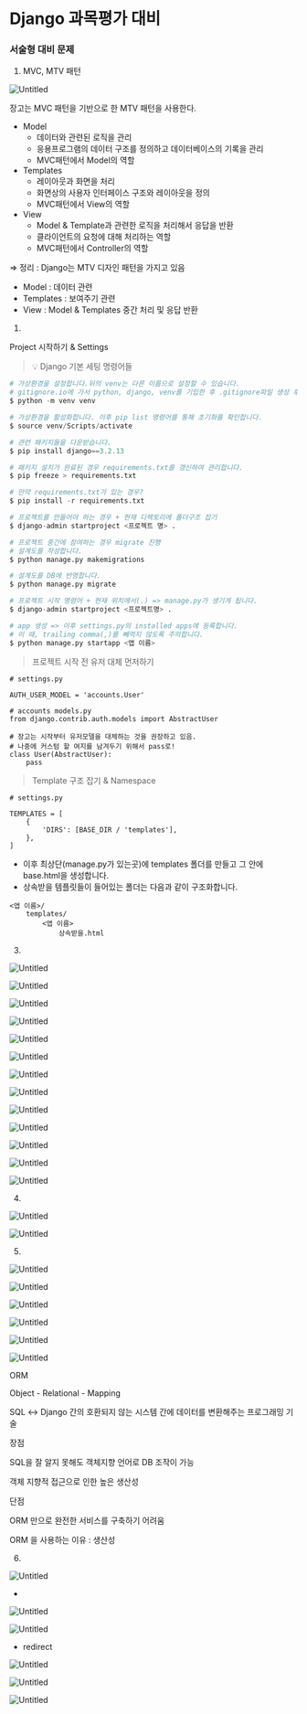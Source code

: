 # Django 과목평가 대비

### 서술형 대비 문제

1. MVC, MTV 패턴

![Untitled](Django%20%E1%84%80%E1%85%AA%E1%84%86%E1%85%A9%E1%86%A8%E1%84%91%E1%85%A7%E1%86%BC%E1%84%80%E1%85%A1%20%E1%84%83%E1%85%A2%E1%84%87%E1%85%B5%20910270463b0d4329a26d129a5278b14c/Untitled.png)

장고는 MVC 패턴을 기반으로 한 MTV 패턴을 사용한다.

- Model
    - 데이터와 관련된 로직을 관리
    - 응용프로그램의 데이터 구조를 정의하고 데이터베이스의 기록을 관리
    - MVC패턴에서 Model의 역할
- Templates
    - 레이아웃과 화면을 처리
    - 화면상의 사용자 인터페이스 구조와 레이아웃을 정의
    - MVC패턴에서 View의 역할
- View
    - Model & Template과 관련한 로직을 처리해서 응답을 반환
    - 클라이언트의 요청에 대해 처리하는 역할
    - MVC패턴에서 Controller의 역할

⇒ 정리 : Django는 MTV 디자인 패턴을 가지고 있음

- Model : 데이터 관련
- Templates : 보여주기 관련
- View : Model & Templates 중간 처리 및 응답 반환

1. 

Project 시작하기 & Settings

> 💡 Django 기본 세팅 명령어들
> 

```python
# 가상환경을 설정합니다.뒤의 venv는 다른 이름으로 설정할 수 있습니다.
# gitignore.io에 가서 python, django, venv를 기입한 후 .gitignore파일 생성 후 복사 + 붙여넣기
$ python -m venv venv
```

```python
# 가상환경을 활성화합니다. 이후 pip list 명령어를 통해 초기화를 확인합니다.
$ source venv/Scripts/activate
```

```python
# 관련 패키지들을 다운받습니다.
$ pip install django==3.2.13
```

```python
# 패키지 설치가 완료된 경우 requirements.txt를 갱신하여 관리합니다.
$ pip freeze > requirements.txt

# 만약 requirements.txt가 있는 경우?
$ pip install -r requirements.txt
```

```python
# 프로젝트를 만들어야 하는 경우 + 현재 디렉토리에 폴더구조 잡기
$ django-admin startproject <프로젝트 명> .
```

```python
# 프로젝트 중간에 참여하는 경우 migrate 진행
# 설계도를 작성합니다.
$ python manage.py makemigrations

# 설계도를 DB에 반영합니다.
$ python manage.py migrate
```

```python
# 프로젝트 시작 명령어 + 현재 위치에서(.) => manage.py가 생기게 됩니다.
$ django-admin startproject <프로젝트명> .
```

```python
# app 생성 => 이후 settings.py의 installed apps에 등록합니다.
# 이 때, trailing comma(,)를 빼먹지 않도록 주의합니다.
$ python manage.py startapp <앱 이름>

```

> 프로젝트 시작 전 유저 대체 먼저하기
> 

```
# settings.py

AUTH_USER_MODEL = 'accounts.User'
```

```
# accounts models.py
from django.contrib.auth.models import AbstractUser

# 장고는 시작부터 유저모델을 대체하는 것을 권장하고 있음.
# 나중에 커스텀 할 여지를 남겨두기 위해서 pass로!
class User(AbstractUser):
    pass
```

> Template 구조 잡기 & Namespace
> 

```
# settings.py

TEMPLATES = [
    {
        'DIRS': [BASE_DIR / 'templates'],
    },
]
```

- 이후 최상단(manage.py가 있는곳)에 templates 폴더를 만들고 그 안에 base.html을 생성합니다.
- 상속받을 템플릿들이 들어있는 폴더는 다음과 같이 구조화합니다.

```
<앱 이름>/
    templates/
        <앱 이름>
            상속받을.html
```

3.

![Untitled](Django%20%E1%84%80%E1%85%AA%E1%84%86%E1%85%A9%E1%86%A8%E1%84%91%E1%85%A7%E1%86%BC%E1%84%80%E1%85%A1%20%E1%84%83%E1%85%A2%E1%84%87%E1%85%B5%20910270463b0d4329a26d129a5278b14c/Untitled%201.png)

![Untitled](Django%20%E1%84%80%E1%85%AA%E1%84%86%E1%85%A9%E1%86%A8%E1%84%91%E1%85%A7%E1%86%BC%E1%84%80%E1%85%A1%20%E1%84%83%E1%85%A2%E1%84%87%E1%85%B5%20910270463b0d4329a26d129a5278b14c/Untitled%202.png)

![Untitled](Django%20%E1%84%80%E1%85%AA%E1%84%86%E1%85%A9%E1%86%A8%E1%84%91%E1%85%A7%E1%86%BC%E1%84%80%E1%85%A1%20%E1%84%83%E1%85%A2%E1%84%87%E1%85%B5%20910270463b0d4329a26d129a5278b14c/Untitled%203.png)

![Untitled](Django%20%E1%84%80%E1%85%AA%E1%84%86%E1%85%A9%E1%86%A8%E1%84%91%E1%85%A7%E1%86%BC%E1%84%80%E1%85%A1%20%E1%84%83%E1%85%A2%E1%84%87%E1%85%B5%20910270463b0d4329a26d129a5278b14c/Untitled%204.png)

![Untitled](Django%20%E1%84%80%E1%85%AA%E1%84%86%E1%85%A9%E1%86%A8%E1%84%91%E1%85%A7%E1%86%BC%E1%84%80%E1%85%A1%20%E1%84%83%E1%85%A2%E1%84%87%E1%85%B5%20910270463b0d4329a26d129a5278b14c/Untitled%205.png)

![Untitled](Django%20%E1%84%80%E1%85%AA%E1%84%86%E1%85%A9%E1%86%A8%E1%84%91%E1%85%A7%E1%86%BC%E1%84%80%E1%85%A1%20%E1%84%83%E1%85%A2%E1%84%87%E1%85%B5%20910270463b0d4329a26d129a5278b14c/Untitled%206.png)

![Untitled](Django%20%E1%84%80%E1%85%AA%E1%84%86%E1%85%A9%E1%86%A8%E1%84%91%E1%85%A7%E1%86%BC%E1%84%80%E1%85%A1%20%E1%84%83%E1%85%A2%E1%84%87%E1%85%B5%20910270463b0d4329a26d129a5278b14c/Untitled%207.png)

![Untitled](Django%20%E1%84%80%E1%85%AA%E1%84%86%E1%85%A9%E1%86%A8%E1%84%91%E1%85%A7%E1%86%BC%E1%84%80%E1%85%A1%20%E1%84%83%E1%85%A2%E1%84%87%E1%85%B5%20910270463b0d4329a26d129a5278b14c/Untitled%208.png)

![Untitled](Django%20%E1%84%80%E1%85%AA%E1%84%86%E1%85%A9%E1%86%A8%E1%84%91%E1%85%A7%E1%86%BC%E1%84%80%E1%85%A1%20%E1%84%83%E1%85%A2%E1%84%87%E1%85%B5%20910270463b0d4329a26d129a5278b14c/Untitled%209.png)

![Untitled](Django%20%E1%84%80%E1%85%AA%E1%84%86%E1%85%A9%E1%86%A8%E1%84%91%E1%85%A7%E1%86%BC%E1%84%80%E1%85%A1%20%E1%84%83%E1%85%A2%E1%84%87%E1%85%B5%20910270463b0d4329a26d129a5278b14c/Untitled%2010.png)

![Untitled](Django%20%E1%84%80%E1%85%AA%E1%84%86%E1%85%A9%E1%86%A8%E1%84%91%E1%85%A7%E1%86%BC%E1%84%80%E1%85%A1%20%E1%84%83%E1%85%A2%E1%84%87%E1%85%B5%20910270463b0d4329a26d129a5278b14c/Untitled%2011.png)

![Untitled](Django%20%E1%84%80%E1%85%AA%E1%84%86%E1%85%A9%E1%86%A8%E1%84%91%E1%85%A7%E1%86%BC%E1%84%80%E1%85%A1%20%E1%84%83%E1%85%A2%E1%84%87%E1%85%B5%20910270463b0d4329a26d129a5278b14c/Untitled%2012.png)

![Untitled](Django%20%E1%84%80%E1%85%AA%E1%84%86%E1%85%A9%E1%86%A8%E1%84%91%E1%85%A7%E1%86%BC%E1%84%80%E1%85%A1%20%E1%84%83%E1%85%A2%E1%84%87%E1%85%B5%20910270463b0d4329a26d129a5278b14c/Untitled%2013.png)

4.

![Untitled](Django%20%E1%84%80%E1%85%AA%E1%84%86%E1%85%A9%E1%86%A8%E1%84%91%E1%85%A7%E1%86%BC%E1%84%80%E1%85%A1%20%E1%84%83%E1%85%A2%E1%84%87%E1%85%B5%20910270463b0d4329a26d129a5278b14c/Untitled%2014.png)

![Untitled](Django%20%E1%84%80%E1%85%AA%E1%84%86%E1%85%A9%E1%86%A8%E1%84%91%E1%85%A7%E1%86%BC%E1%84%80%E1%85%A1%20%E1%84%83%E1%85%A2%E1%84%87%E1%85%B5%20910270463b0d4329a26d129a5278b14c/Untitled%2015.png)

5.

![Untitled](Django%20%E1%84%80%E1%85%AA%E1%84%86%E1%85%A9%E1%86%A8%E1%84%91%E1%85%A7%E1%86%BC%E1%84%80%E1%85%A1%20%E1%84%83%E1%85%A2%E1%84%87%E1%85%B5%20910270463b0d4329a26d129a5278b14c/Untitled%2016.png)

![Untitled](Django%20%E1%84%80%E1%85%AA%E1%84%86%E1%85%A9%E1%86%A8%E1%84%91%E1%85%A7%E1%86%BC%E1%84%80%E1%85%A1%20%E1%84%83%E1%85%A2%E1%84%87%E1%85%B5%20910270463b0d4329a26d129a5278b14c/Untitled%2017.png)

![Untitled](Django%20%E1%84%80%E1%85%AA%E1%84%86%E1%85%A9%E1%86%A8%E1%84%91%E1%85%A7%E1%86%BC%E1%84%80%E1%85%A1%20%E1%84%83%E1%85%A2%E1%84%87%E1%85%B5%20910270463b0d4329a26d129a5278b14c/Untitled%2018.png)

![Untitled](Django%20%E1%84%80%E1%85%AA%E1%84%86%E1%85%A9%E1%86%A8%E1%84%91%E1%85%A7%E1%86%BC%E1%84%80%E1%85%A1%20%E1%84%83%E1%85%A2%E1%84%87%E1%85%B5%20910270463b0d4329a26d129a5278b14c/Untitled%2019.png)

![Untitled](Django%20%E1%84%80%E1%85%AA%E1%84%86%E1%85%A9%E1%86%A8%E1%84%91%E1%85%A7%E1%86%BC%E1%84%80%E1%85%A1%20%E1%84%83%E1%85%A2%E1%84%87%E1%85%B5%20910270463b0d4329a26d129a5278b14c/Untitled%2020.png)

![Untitled](Django%20%E1%84%80%E1%85%AA%E1%84%86%E1%85%A9%E1%86%A8%E1%84%91%E1%85%A7%E1%86%BC%E1%84%80%E1%85%A1%20%E1%84%83%E1%85%A2%E1%84%87%E1%85%B5%20910270463b0d4329a26d129a5278b14c/Untitled%2021.png)

ORM

Object - Relational - Mapping

SQL ↔ Django 간의 호환되지 않는 시스템 간에 데이터를 변환해주는 프로그래밍 기술

장점

SQL을 잘 알지 못해도 객체지향 언어로 DB 조작이 가능

객체 지향적 접근으로 인한 높은 생산성

단점

ORM 만으로 완전한 서비스를 구축하기 어려움

ORM 을 사용하는 이유 : 생산성

6.

![Untitled](Django%20%E1%84%80%E1%85%AA%E1%84%86%E1%85%A9%E1%86%A8%E1%84%91%E1%85%A7%E1%86%BC%E1%84%80%E1%85%A1%20%E1%84%83%E1%85%A2%E1%84%87%E1%85%B5%20910270463b0d4329a26d129a5278b14c/Untitled%2022.png)

- 

![Untitled](Django%20%E1%84%80%E1%85%AA%E1%84%86%E1%85%A9%E1%86%A8%E1%84%91%E1%85%A7%E1%86%BC%E1%84%80%E1%85%A1%20%E1%84%83%E1%85%A2%E1%84%87%E1%85%B5%20910270463b0d4329a26d129a5278b14c/Untitled%2023.png)

![Untitled](Django%20%E1%84%80%E1%85%AA%E1%84%86%E1%85%A9%E1%86%A8%E1%84%91%E1%85%A7%E1%86%BC%E1%84%80%E1%85%A1%20%E1%84%83%E1%85%A2%E1%84%87%E1%85%B5%20910270463b0d4329a26d129a5278b14c/Untitled%2024.png)

- redirect

![Untitled](Django%20%E1%84%80%E1%85%AA%E1%84%86%E1%85%A9%E1%86%A8%E1%84%91%E1%85%A7%E1%86%BC%E1%84%80%E1%85%A1%20%E1%84%83%E1%85%A2%E1%84%87%E1%85%B5%20910270463b0d4329a26d129a5278b14c/Untitled%2025.png)

![Untitled](Django%20%E1%84%80%E1%85%AA%E1%84%86%E1%85%A9%E1%86%A8%E1%84%91%E1%85%A7%E1%86%BC%E1%84%80%E1%85%A1%20%E1%84%83%E1%85%A2%E1%84%87%E1%85%B5%20910270463b0d4329a26d129a5278b14c/Untitled%2026.png)

![Untitled](Django%20%E1%84%80%E1%85%AA%E1%84%86%E1%85%A9%E1%86%A8%E1%84%91%E1%85%A7%E1%86%BC%E1%84%80%E1%85%A1%20%E1%84%83%E1%85%A2%E1%84%87%E1%85%B5%20910270463b0d4329a26d129a5278b14c/Untitled%2027.png)
